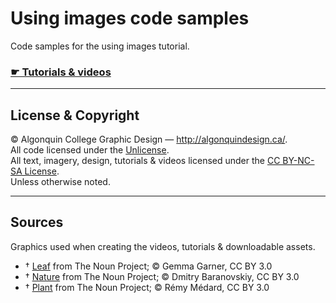 # Using images code samples

Code samples for the using images tutorial.

### [☛ Tutorials & videos](http://learn-the-web.algonquindesign.ca/topics/using-images/)

---

## License & Copyright

© Algonquin College Graphic Design — <http://algonquindesign.ca/>.<br>
All code licensed under the [Unlicense](UNLICENSE).<br>
All text, imagery, design, tutorials & videos licensed under the [CC BY-NC-SA License](http://creativecommons.org/licenses/by-nc-sa/4.0/).<br>
Unless otherwise noted.

---

## Sources

Graphics used when creating the videos, tutorials & downloadable assets.

- † [Leaf](http://thenounproject.com/term/leaf/13894/) from The Noun Project; ©  Gemma Garner, CC BY 3.0
- † [Nature](http://thenounproject.com/term/nature/7898/) from The Noun Project; © Dmitry Baranovskiy, CC BY 3.0
- † [Plant](http://thenounproject.com/term/plant/10317/) from The Noun Project; © Rémy Médard, CC BY 3.0
